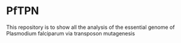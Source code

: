 # PfTPN
This repository is to show all the analysis of the essential genome of Plasmodium falciparum via transposon mutagenesis
